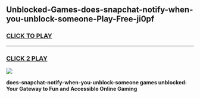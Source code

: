 
## Unblocked-Games-does-snapchat-notify-when-you-unblock-someone-Play-Free-ji0pf
<h3>
<a href="https://premium76.site?title=does-snapchat-notify-when-you-unblock-someone&ref=23A">CLICK TO PLAY</a></h3>
<hr>

<h3>
<a href="https://premium76.site?title=does-snapchat-notify-when-you-unblock-someone&ref=23A">CLICK 2 PLAY</a>
  
</h3>

<a href="https://premium76.site?title=does-snapchat-notify-when-you-unblock-someone&ref=23A"><img src="https://clearcache.store/games.png"></a>


**does-snapchat-notify-when-you-unblock-someone games unblocked: Your Gateway to Fun and Accessible Online Gaming**
